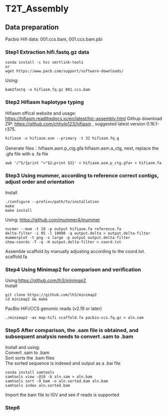 #  T2T_Assembly
##  Data preparation  
Pacbio Hifi data: 001.ccs.bam, 001.ccs.bam.pbi
###  Step1 Extraction hifi.fastq.gz data  
```
conda install -c hcc smrtlink-tools  
or
wget https://www.pacb.com/support/software-downloads/  
```  
Using:   
```
bam2fastq -o hifiasm.fq.gz 001.ccs.bam  
```  
### Step2 Hifiasm haplotype typing  
Hifiasm offical website and usage: https://hifiasm.readthedocs.io/en/latest/hic-assembly.html
Githup download ZIP: https://github.com/chhylp123/hifiasm , suggested latest version 0.16.1-r375.  
```  
hifiasm -o hifiasm.asm --primary -t 32 hifiasm.fq.g  
```  
Generate files：hifiasm.asm.p_ctg.gfa  hifiasm.asm.a_ctg, next, replace the .gfa file with a .fa file  
```
awk '/^S/{print ">"$2;print $3}' < hifiasm.asm.p_ctg.gfa> > hifiasm.fa  
```  
###  Step3 Using mummer, according to reference correct contigs, adjust order and orientation
Install  
```  
./configure --prefix=/path/to/installation  
make  
make install  
```
Using: https://github.com/mummer4/mummer 
```  
nucmer --mum -t 10 -p output hifiasm.fa reference.fa  
delta-filter -i 95 -l 10000 -q output.delta > output.delta-filter  
mummerplot -t png -s large -p output output.delta-filter  
show-coords -T -q -H output.delta-filter > coord.txt  
```  
Assemble scaffold by manually adjusting according to the coord.txt. scaffold.fa
###  Step4 Using Minimap2 for comparison and verification  
Using:https://github.com/lh3/minimap2  
Install  
```  
git clone https://github.com/lh3/minimap2
cd minimap2 && make  
```    
PacBio HiFi/CCS genomic reads (v2.19 or later)  
```  
./minimap2 -ax map-hifi scaffold.fa pacbio-ccs.fq.gz > aln.sam  
```  
###  Step5 After comparison, the .sam file is obtained, and subsequent analysis needs to convert .sam to .bam  
Install and using:  
Convert .sam to .bam  
Sort sorts the .bam files  
The sorted sequence is indexed and output as a .bai file  
```  
conda install samtools  
samtools view -@10 -b aln.sam > aln.bam  
samtools sort -O bam -o aln.sorted.bam aln.bam  
samtools index aln.sorted.bam  
```  
Import the bam file to IGV and see if reads is supported  
###  Step6 

